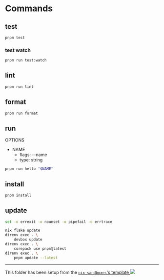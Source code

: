 # Commands

## test

```sh
pnpm test
```

### test watch

```sh
pnpm run test:watch
```

## lint

```sh
pnpm run lint
```

## format

```sh
pnpm run format
```

## run

OPTIONS

- NAME
  - flags: --name
  - type: string

```sh
pnpm run hello "$NAME"
```

## install

```sh
pnpm install
```

## update

```bash
set -o errexit -o nounset -o pipefail -o errtrace

nix flake update
direnv exec . \
    devbox update
direnv exec . \
    corepack use pnpm@latest
direnv exec . \
    pnpm update --latest
```

---

<!-- markdownlint-disable-next-line MD045 -->

This folder has been setup from the [`nix-sandboxes`'s template ![](https://img.shields.io/gitlab/stars/pinage404/nix-sandboxes?style=social)](https://gitlab.com/pinage404/nix-sandboxes)
